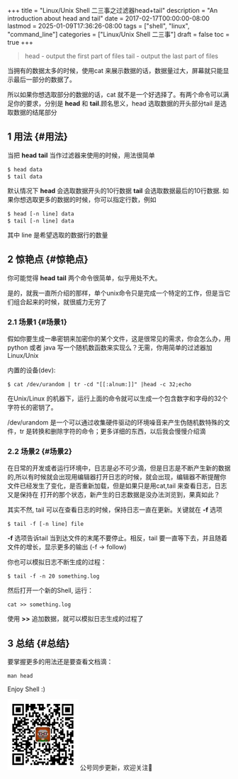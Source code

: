 +++
title = "Linux/Unix Shell 二三事之过滤器head+tail"
description = "An introduction about head and tail"
date = 2017-02-17T00:00:00-08:00
lastmod = 2025-01-09T17:36:26-08:00
tags = ["shell", "linux", "command_line"]
categories = ["Linux/Unix Shell 二三事"]
draft = false
toc = true
+++

> head - output the first part of files
> tail - output the last part of files

当拥有的数据太多的时候，使用cat 来展示数据的话，数据量过大，屏幕就只能显示最后一部分的数据了。

所以如果你想选取部分的数据的话，cat 就不是一个好选择了。有两个命令可以满足你的要求，分别是 **head** 和 **tail**.顾名思义，head 选取数据的开头部分tail 是选取数据的结尾部分


## <span class="section-num">1</span> 用法 {#用法}

当把 **head** **tail** 当作过滤器来使用的时候，用法很简单

```shell
$ head data
$ tail data
```

默认情况下 **head** 会选取数据开头的10行数据 **tail** 会选取数据最后的10行数据. 如果你想选取更多的数据的时候，你可以指定行数，例如

```shell
$ head [-n line] data
$ tail [-n line] data
```

其中 line 是希望选取的数据行的数量


## <span class="section-num">2</span> 惊艳点 {#惊艳点}

你可能觉得 **head** **tail** 两个命令很简单，似乎用处不大。

是的，就我一直所介绍的那样，单个unix命令只是完成一个特定的工作，但是当它们组合起来的时候，就很威力无穷了


### <span class="section-num">2.1</span> 场景1 {#场景1}

假如你要生成一串密钥来加密你的某个文件，这是很常见的需求，你会怎么办，用python 或者 java 写一个随机数函数来实现么？无需，你用简单的过滤器加Linux/Unix

内置的设备(dev):

```shell
$ cat /dev/urandom | tr -cd "[[:alnum:]]" |head -c 32;echo
```

在Unix/Linux 的机器下，运行上面的命令就可以生成一个包含数字和字母的32个字符长的密钥了。

/dev/urandom 是一个可以通过收集硬件驱动的环境噪音来产生伪随机数特殊的文件，tr 是转换和删除字符的命令；更多详细的东西，以后我会慢慢介绍滴


### <span class="section-num">2.2</span> 场景2 {#场景2}

在日常的开发或者运行环境中，日志是必不可少滴，但是日志是不断产生新的数据的,所以有时候就会出现用编辑器打开日志的时候，就会出现，编辑器不断提醒你文件已经发生了变化，是否重新加载，但是如果只是用cat,tail 来查看日志，日志又是保持在
打开的那个状态，新产生的日志数据是没办法浏览到，果真如此？

其实不然, tail 可以在查看日志的时候，保持日志一直在更新。关键就在 **-f** 选项

```shell
$ tail -f [-n line] file
```

**-f** 选项告诉tail 当到达文件的末尾不要停止。相反，tail 要一直等下去，并且随着文件的增长，显示更多的输出 (-f -&gt; follow)

你也可以模拟日志不断生成的过程：

```shell
$ tail -f -n 20 something.log
```

然后打开一个新的Shell, 运行：

```shell
cat >> something.log
```

使用 **&gt;&gt;** 追加数据，就可以模拟日志生成的过程了


## <span class="section-num">3</span> 总结 {#总结}

要掌握更多的用法还是要查看文档滴：

```shell
man head
```

Enjoy Shell :)

<div center class="qr-container">
<img src="/ox-hugo/qrcode_gh_e06d750e626f_1.jpg" alt="qrcode_gh_e06d750e626f_1.jpg" width="160px" height="160px" center="t" class="qr-container" />
公号同步更新，欢迎关注👻
</div>

